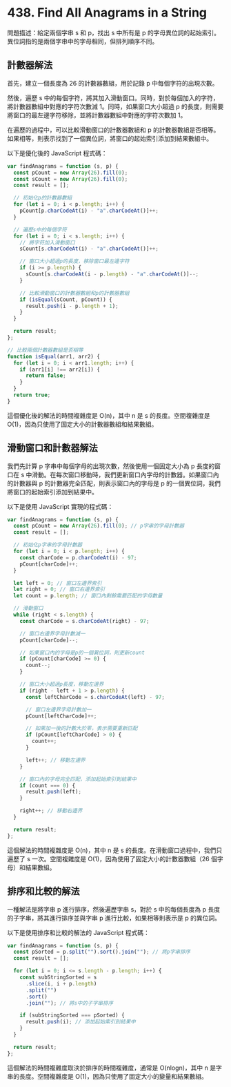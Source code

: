 # 438. Find All Anagrams in a String

問題描述：給定兩個字串 s 和 p，找出 s 中所有是 p 的字母異位詞的起始索引。異位詞指的是兩個字串中的字母相同，但排列順序不同。

## 計數器解法

首先，建立一個長度為 26 的計數器數組，用於記錄 p 中每個字符的出現次數。

然後，遍歷 s 中的每個字符，將其加入滑動窗口。同時，對於每個加入的字符，將計數器數組中對應的字符次數減 1。同時，如果窗口大小超過 p 的長度，則需要將窗口的最左邊字符移除，並將計數器數組中對應的字符次數加 1。

在遍歷的過程中，可以比較滑動窗口的計數器數組和 p 的計數器數組是否相等。如果相等，則表示找到了一個異位詞，將窗口的起始索引添加到結果數組中。

以下是優化後的 JavaScript 程式碼：

```javascript
var findAnagrams = function (s, p) {
  const pCount = new Array(26).fill(0);
  const sCount = new Array(26).fill(0);
  const result = [];

  // 初始化p的計數器數組
  for (let i = 0; i < p.length; i++) {
    pCount[p.charCodeAt(i) - "a".charCodeAt()]++;
  }

  // 遍歷s中的每個字符
  for (let i = 0; i < s.length; i++) {
    // 將字符加入滑動窗口
    sCount[s.charCodeAt(i) - "a".charCodeAt()]++;

    // 窗口大小超過p的長度，移除窗口最左邊字符
    if (i >= p.length) {
      sCount[s.charCodeAt(i - p.length) - "a".charCodeAt()]--;
    }

    // 比較滑動窗口的計數器數組和p的計數器數組
    if (isEqual(sCount, pCount)) {
      result.push(i - p.length + 1);
    }
  }

  return result;
};

// 比較兩個計數器數組是否相等
function isEqual(arr1, arr2) {
  for (let i = 0; i < arr1.length; i++) {
    if (arr1[i] !== arr2[i]) {
      return false;
    }
  }
  return true;
}
```

這個優化後的解法的時間複雜度是 O(n)，其中 n 是 s 的長度。空間複雜度是 O(1)，因為只使用了固定大小的計數器數組和結果數組。

## 滑動窗口和計數器解法

我們先計算 p 字串中每個字母的出現次數，然後使用一個固定大小為 p 長度的窗口在 s 中滑動。在每次窗口移動時，我們更新窗口內字母的計數器。如果窗口內的計數器與 p 的計數器完全匹配，則表示窗口內的字母是 p 的一個異位詞，我們將窗口的起始索引添加到結果中。

以下是使用 JavaScript 實現的程式碼：

```javascript
var findAnagrams = function (s, p) {
  const pCount = new Array(26).fill(0); // p字串的字母計數器
  const result = [];

  // 初始化p字串的字母計數器
  for (let i = 0; i < p.length; i++) {
    const charCode = p.charCodeAt(i) - 97;
    pCount[charCode]++;
  }

  let left = 0; // 窗口左邊界索引
  let right = 0; // 窗口右邊界索引
  let count = p.length; // 窗口內剩餘需要匹配的字母數量

  // 滑動窗口
  while (right < s.length) {
    const charCode = s.charCodeAt(right) - 97;

    // 窗口右邊界字母計數減一
    pCount[charCode]--;

    // 如果窗口內的字母是p的一個異位詞，則更新count
    if (pCount[charCode] >= 0) {
      count--;
    }

    // 窗口大小超過p長度，移動左邊界
    if (right - left + 1 > p.length) {
      const leftCharCode = s.charCodeAt(left) - 97;

      // 窗口左邊界字母計數加一
      pCount[leftCharCode]++;

      // 如果加一後的計數大於零，表示需要重新匹配
      if (pCount[leftCharCode] > 0) {
        count++;
      }

      left++; // 移動左邊界
    }

    // 窗口內的字母完全匹配，添加起始索引到結果中
    if (count === 0) {
      result.push(left);
    }

    right++; // 移動右邊界
  }

  return result;
};
```

這個解法的時間複雜度是 O(n)，其中 n 是 s 的長度。在滑動窗口過程中，我們只遍歷了 s 一次。空間複雜度是 O(1)，因為使用了固定大小的計數器數組（26 個字母）和結果數組。

## 排序和比較的解法

一種解法是將字串 p 進行排序，然後遍歷字串 s，對於 s 中的每個長度為 p 長度的子字串，將其進行排序並與字串 p 進行比較，如果相等則表示是 p 的異位詞。

以下是使用排序和比較的解法的 JavaScript 程式碼：

```javascript
var findAnagrams = function (s, p) {
  const pSorted = p.split("").sort().join(""); // 將p字串排序
  const result = [];

  for (let i = 0; i <= s.length - p.length; i++) {
    const subStringSorted = s
      .slice(i, i + p.length)
      .split("")
      .sort()
      .join(""); // 將s中的子字串排序

    if (subStringSorted === pSorted) {
      result.push(i); // 添加起始索引到結果中
    }
  }

  return result;
};
```

這個解法的時間複雜度取決於排序的時間複雜度，通常是 O(nlogn)，其中 n 是字串的長度。空間複雜度是 O(1)，因為只使用了固定大小的變量和結果數組。
